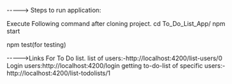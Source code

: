 -----> Steps to run application:

Execute Following command after cloning project.
cd To_Do_List_App/
npm start

npm test(for testing)

----->Links For To Do list.
list of users:-http://localhost:4200/list-users/0
Login users:http://localhost:4200/login
getting to-do-list of specific users:-http://localhost:4200/list-todolists/1

